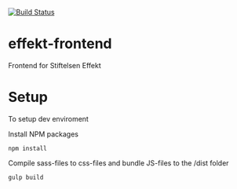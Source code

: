 
[![Build Status](https://travis-ci.com/stiftelsen-effekt/effekt-frontend.svg?token=s1qLcbzPb7xPzHqKnyfS&branch=master)](https://travis-ci.com/stiftelsen-effekt/effekt-frontend)

# effekt-frontend
Frontend for Stiftelsen Effekt

# Setup
To setup dev enviroment

Install NPM packages

```
npm install
```

Compile sass-files to css-files and bundle JS-files to the /dist folder

```
gulp build
``` 

